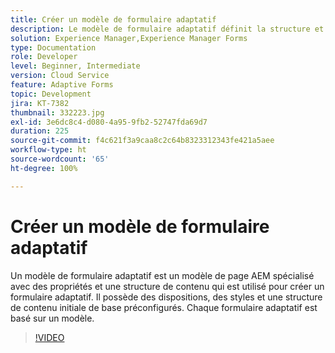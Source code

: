 ```yaml
---
title: Créer un modèle de formulaire adaptatif
description: Le modèle de formulaire adaptatif définit la structure et le contenu initial de votre formulaire adaptatif.
solution: Experience Manager,Experience Manager Forms
type: Documentation
role: Developer
level: Beginner, Intermediate
version: Cloud Service
feature: Adaptive Forms
topic: Development
jira: KT-7382
thumbnail: 332223.jpg
exl-id: 3e6dc8c4-d080-4a95-9fb2-52747fda69d7
duration: 225
source-git-commit: f4c621f3a9caa8c2c64b8323312343fe421a5aee
workflow-type: ht
source-wordcount: '65'
ht-degree: 100%

---
```


# Créer un modèle de formulaire adaptatif

Un modèle de formulaire adaptatif est un modèle de page AEM spécialisé avec des propriétés et une structure de contenu qui est utilisé pour créer un formulaire adaptatif. Il possède des dispositions, des styles et une structure de contenu initiale de base préconfigurés. Chaque formulaire adaptatif est basé sur un modèle.

>[!VIDEO](https://video.tv.adobe.com/v/332223?quality=12&learn=on)
